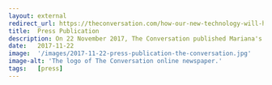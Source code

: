 ```yaml
---
layout: external
redirect_url: https://theconversation.com/how-our-new-technology-will-help-blind-people-see-at-the-cinema-84869?platform=hootsuite
title:  Press Publication
description: On 22 November 2017, The Conversation published Mariana's article titled How Our New Technology Will Help Blind People ‘See’ at the Cinema.
date:   2017-11-22 
image:  '/images/2017-11-22-press-publication-the-conversation.jpg'
image-alt: 'The logo of The Conversation online newspaper.'
tags:   [press]
---
```

